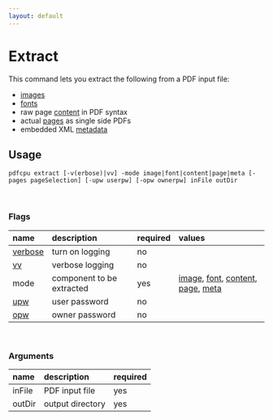 ```yaml
---
layout: default
---
```


# Extract

This command lets you extract the following from a PDF input file:

* [images](extract_images.md)
* [fonts](extract_fonts.md)
* raw page [content](extract_content.md) in PDF syntax
* actual [pages](extract_pages-md) as single side PDFs
* embedded XML [metadata](extract_metadata.md)

## Usage

```
pdfcpu extract [-v(erbose)|vv] -mode image|font|content|page|meta [-pages pageSelection] [-upw userpw] [-opw ownerpw] inFile outDir
````

<br>

### Flags

| name                             | description               | required   | values
|:---------------------------------|:--------------------------|:-----------|:-
| [verbose](../getting_started.md) | turn on logging           | no
| [vv](../getting_started.md)      | verbose logging           | no
| mode                             | component to be extracted | yes | [image](extract_images.md), [font](extract_fonts.md), [content](extract_content.md), [page](extract_pages-md), [meta](extract_metadata.md)
| [upw](../getting_started.md)     | user password             | no
| [opw](../getting_started.md)     | owner password            | no

<br>

### Arguments

| name   | description      | required
|:-------|:-----------------|:--------
| inFile | PDF input file   | yes
| outDir | output directory | yes
